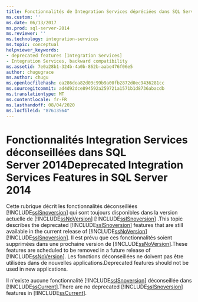 ```yaml
---
title: Fonctionnalités de Integration Services dépréciées dans SQL Server 2014 | Microsoft Docs
ms.custom: ''
ms.date: 06/13/2017
ms.prod: sql-server-2014
ms.reviewer: ''
ms.technology: integration-services
ms.topic: conceptual
helpviewer_keywords:
- deprecated features [Integration Services]
- Integration Services, backward compatibility
ms.assetid: 7e0a28b1-324b-4a0b-862b-aabe476f06e5
author: chugugrace
ms.author: chugu
ms.openlocfilehash: ea286dea82d03c99b9a00fb2872d0ec9436281cc
ms.sourcegitcommit: ad4d92dce894592a259721a1571b1d8736abacdb
ms.translationtype: MT
ms.contentlocale: fr-FR
ms.lasthandoff: 08/04/2020
ms.locfileid: "87613564"
---
```

# <a name="deprecated-integration-services-features-in-sql-server-2014"></a><span data-ttu-id="6ec6c-102">Fonctionnalités Integration Services déconseillées dans SQL Server 2014</span><span class="sxs-lookup"><span data-stu-id="6ec6c-102">Deprecated Integration Services Features in SQL Server 2014</span></span>
  <span data-ttu-id="6ec6c-103">Cette rubrique décrit les fonctionnalités déconseillées [!INCLUDE[ssISnoversion](../includes/ssisnoversion-md.md)] qui sont toujours disponibles dans la version actuelle de [!INCLUDE[ssNoVersion](../includes/ssnoversion-md.md)] [!INCLUDE[ssISnoversion](../includes/ssisnoversion-md.md)] .</span><span class="sxs-lookup"><span data-stu-id="6ec6c-103">This topic describes the deprecated [!INCLUDE[ssISnoversion](../includes/ssisnoversion-md.md)] features that are still available in the current release of [!INCLUDE[ssNoVersion](../includes/ssnoversion-md.md)][!INCLUDE[ssISnoversion](../includes/ssisnoversion-md.md)].</span></span> <span data-ttu-id="6ec6c-104">Il est prévu que ces fonctionnalités soient supprimées dans une prochaine version de [!INCLUDE[ssNoVersion](../includes/ssnoversion-md.md)].</span><span class="sxs-lookup"><span data-stu-id="6ec6c-104">These features are scheduled to be removed in a future release of [!INCLUDE[ssNoVersion](../includes/ssnoversion-md.md)].</span></span> <span data-ttu-id="6ec6c-105">Les fonctions déconseillées ne doivent pas être utilisées dans de nouvelles applications.</span><span class="sxs-lookup"><span data-stu-id="6ec6c-105">Deprecated features should not be used in new applications.</span></span>  
  
 <span data-ttu-id="6ec6c-106">Il n'existe aucune fonctionnalité [!INCLUDE[ssISnoversion](../includes/ssisnoversion-md.md)] déconseillée dans [!INCLUDE[ssCurrent](../includes/sscurrent-md.md)].</span><span class="sxs-lookup"><span data-stu-id="6ec6c-106">There are no deprecated [!INCLUDE[ssISnoversion](../includes/ssisnoversion-md.md)] features in [!INCLUDE[ssCurrent](../includes/sscurrent-md.md)].</span></span>  
  
  
